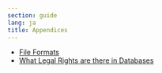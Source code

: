 ```yaml
---
section: guide
lang: ja
title: Appendices
---
```


-   [File Formats](file-formats.html)
-   [What Legal Rights are there in Databases](what-legal-ip-rights-are-there-in-databases.html)